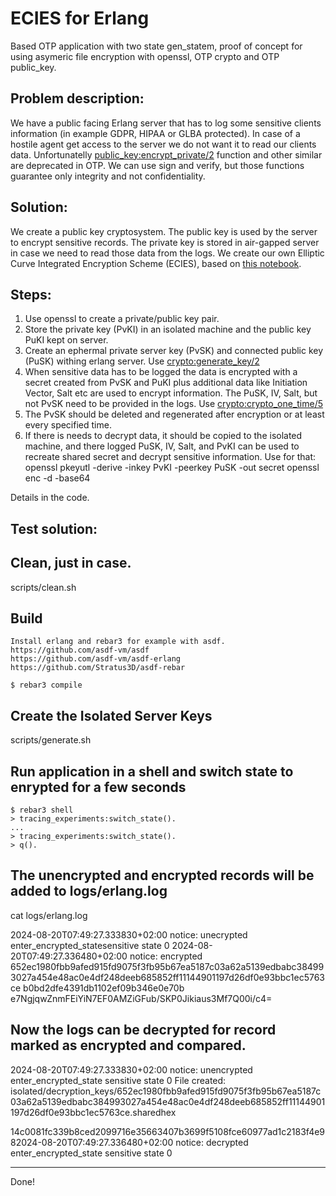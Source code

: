 ECIES for Erlang
=====

Based OTP application with two state gen_statem, proof of concept for using asymeric file encryption with openssl, OTP crypto and OTP public_key.

## Problem description:

We have a public facing Erlang server that has to log some sensitive clients information (in example GDPR, HIPAA or GLBA protected). 
In case of a hostile agent get access to the server we do not want it to read our clients data.
Unfortunatelly [public_key:encrypt_private/2](https://www.erlang.org/doc/apps/public_key/public_key.html#encrypt_private/2) function and other similar are deprecated in OTP. We can use sign and verify, but those functions guarantee only integrity and not confidentiality.

## Solution:

We create a public key cryptosystem. The public key is used by the server to encrypt sensitive records. The private key is stored in air-gapped server in case we need to read those data from the logs. We create our own Elliptic Curve Integrated Encryption Scheme (ECIES), based on [this notebook](https://flmath.github.io/posts/jupyter/AsymetricCrypto).

## Steps:

1. Use openssl to create a private/public key pair.
2. Store the private key (PvKI) in an isolated machine and the public key PuKI kept on server.
3. Create an ephermal private server key (PvSK) and connected public key (PuSK) withing erlang server. Use [crypto:generate_key/2](https://www.erlang.org/doc/apps/crypto/crypto.html#generate_key/2) 
4. When sensitive data has to be logged the data is encrypted with a secret created from
PvSK and PuKI plus additional data like Initiation Vector, Salt etc are used to encrypt information. The PuSK, IV, Salt, but not PvSK need to be provided in the logs.
Use [crypto:crypto_one_time/5](https://www.erlang.org/doc/apps/crypto/crypto.html#crypto_one_time/5)
5. The PvSK should be deleted and regenerated after encryption or at least every specified time.
6. If there is needs to decrypt data, it should be copied to the isolated machine, and there logged PuSK, IV, Salt, and PvKI can be used to recreate shared secret and decrypt sensitive information.
Use for that:
openssl pkeyutl -derive -inkey PvKI -peerkey PuSK -out secret
openssl enc -d -base64

Details in the code.

## Test solution:

Clean, just in case.
-----
scripts/clean.sh 

Build
-----
    Install erlang and rebar3 for example with asdf.
    https://github.com/asdf-vm/asdf
    https://github.com/asdf-vm/asdf-erlang
    https://github.com/Stratus3D/asdf-rebar
    
    $ rebar3 compile

Create the Isolated Server Keys
-----
scripts/generate.sh 

Run application in a shell and switch state to enrypted for a few seconds
-----
        
    $ rebar3 shell
    > tracing_experiments:switch_state().
    ...
    > tracing_experiments:switch_state().
    > q().

The unencrypted and encrypted records will be added to logs/erlang.log
-----
cat logs/erlang.log

2024-08-20T07:49:27.333830+02:00 notice: unecrypted enter_encrypted_statesensitive state 0
2024-08-20T07:49:27.336480+02:00 notice: encrypted 652ec1980fbb9afed915fd9075f3fb95b67ea5187c03a62a5139edbabc384993027a454e48ac0e4df248deeb685852ff11144901197d26df0e93bbc1ec5763ce b0bd2dfe4391db1102ef09b346e0e70b e7NgjqwZnmFEiYiN7EF0AMZiGFub/SKP0Jikiaus3Mf7Q00i/c4=

Now the logs can be decrypted for record marked as encrypted and compared.
-----

2024-08-20T07:49:27.333830+02:00 notice: unencrypted enter_encrypted_state sensitive state 0
File created: isolated/decryption_keys/652ec1980fbb9afed915fd9075f3fb95b67ea5187c03a62a5139edbabc384993027a454e48ac0e4df248deeb685852ff11144901197d26df0e93bbc1ec5763ce.sharedhex

14c0081fc339b8ced2099716e35663407b3699f5108fce60977ad1c2183f4e982024-08-20T07:49:27.336480+02:00 notice: decrypted enter_encrypted_state sensitive state 0


-----
Done!
